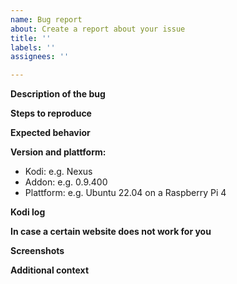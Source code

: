 ```yaml
---
name: Bug report
about: Create a report about your issue
title: ''
labels: ''
assignees: ''

---
```


<!--
PLEASE FILL OUT THE FOLLOWING CATEGORIES
DELTE SECTIONS ONLY IF THEY REALLY DO NOT APPLY TO YOU
-->


**Description of the bug**
<!-- This is a explanatory comment, do not enter your information in this text block, enter it below
- A clear and concise description of what the bug is
-->



**Steps to reproduce**
<!-- This is a explanatory comment, do not enter your information in this text block, enter it below
- Steps and/or URL of you media to reproduce the problem
-->


**Expected behavior**

<!-- This is a explanatory comment, do not enter your information in this text block, enter it below
A clear and concise description of what you expected to happen
-->


**Version and plattform:**
 - Kodi: e.g. Nexus
 - Addon: e.g. 0.9.400
 - Plattform: e.g. Ubuntu 22.04 on a Raspberry Pi 4


**Kodi log**
<!-- This is a explanatory comment, do not enter your information in this text block, enter it below
- If you do not know how the get the log check the official [Kodi wiki](https://kodi.wiki/view/Log_file)
- Paste a link to the log or use Markdown code blocks to format the log (please do not simply paste it)
-->


**In case a certain website does not work for you**
<!-- This is a explanatory comment, do not enter your information in this text block, enter it below
- sendtokodi uses a third-party resolver to extract playable media URLs from your input
- You can choose between [youtube-dl](https://github.com/ytdl-org/youtube-dl) and [yt-dlp](https://github.com/yt-dlp/yt-dlp)
  - If you have not changed anything in the addon settings the default is yt-dlp for kodi 19 and above while it is youtube-dl for earlier versions
- Please search their corresponding issue tracker and make sure that the issue is not already known there but an actual problem with sendtokodi
- In case they have an issue on the topic already, there is nothing we can do but wait.
  - sendtokodi will automatically be updated as soon as they release a fix.
-->


**Screenshots**
<!-- This is a explanatory comment, do not enter your information in this text block, enter it below
If applicable, add screenshots to help explain your problem
-->


**Additional context**
<!-- This is a explanatory comment, do not enter your information in this text block, enter it below
Add any other context about the problem here
-->
